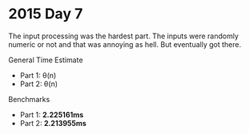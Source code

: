 # 2015 Day 7
The input processing was the hardest part. The inputs were randomly numeric or not and that was annoying as hell. But eventually got there. 


General Time Estimate
- Part 1: θ(n) 
- Part 2: θ(n)

Benchmarks
- Part 1: **2.225161ms**
- Part 2: **2.213955ms**



